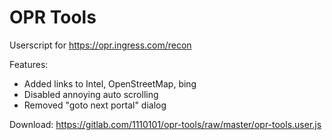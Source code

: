 # OPR Tools
Userscript for https://opr.ingress.com/recon

Features:
- Added links to Intel, OpenStreetMap, bing
- Disabled annoying auto scrolling
- Removed "goto next portal" dialog

Download: https://gitlab.com/1110101/opr-tools/raw/master/opr-tools.user.js